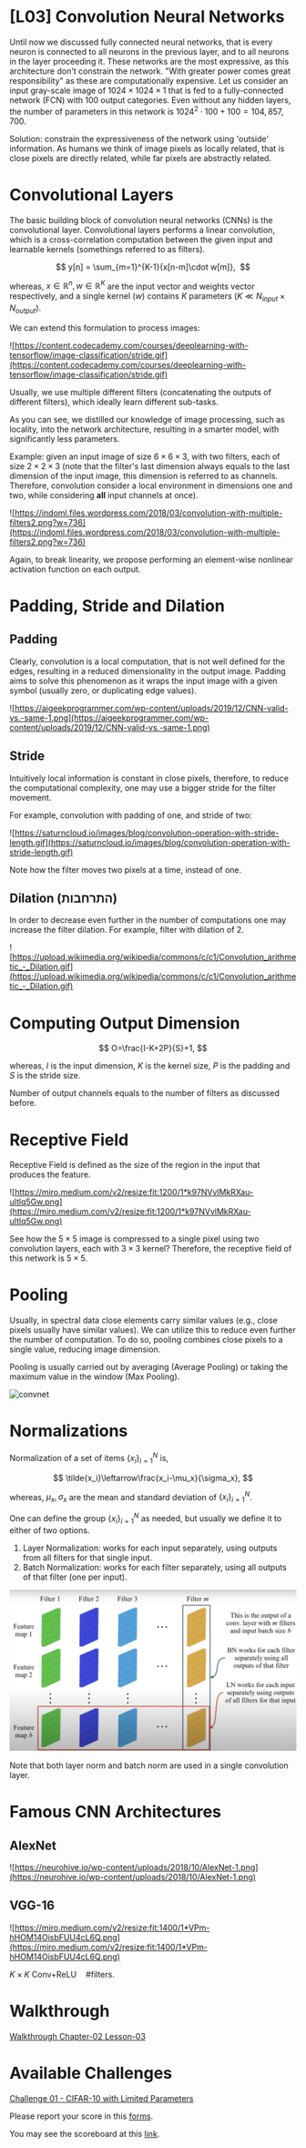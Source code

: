 # [L03] Convolution Neural Networks

Until now we discussed fully connected neural networks, that is every neuron is connected to all neurons in the previous layer, and to all neurons in the layer proceeding it. These networks are the most expressive, as this architecture don't constrain the network. "With greater power comes great responsibility" as these are computationally expensive. Let us consider an input gray-scale image of $1024\times1024\times1$ that is fed to a fully-connected network (FCN) with 100 output categories. Even without any hidden layers, the number of parameters in this network is $1024^2\cdot100 + 100=104,857,700$.

Solution: constrain the expressiveness of the network using 'outside' information. As humans we think of image pixels as locally related, that is close pixels are directly related, while far pixels are abstractly related.

# Convolutional Layers

The basic building block of convolution neural networks (CNNs) is the convolutional layer. Convolutional layers performs a linear convolution, which is a cross-correlation computation between the given input and learnable kernels (somethings referred to as filters).

$$
y[n] = \sum_{m=1}^{K-1}{x[n-m]\cdot w[m]}, 
$$

whereas, $x\in\mathbb{R}^n, w\in\mathbb{R}^K$ are the input vector and weights vector respectively, and a single kernel ($w$) contains $K$ parameters ($K \ll N_{input}\times N_{output}$).

We can extend this formulation to process images:

![https://content.codecademy.com/courses/deeplearning-with-tensorflow/image-classification/stride.gif](https://content.codecademy.com/courses/deeplearning-with-tensorflow/image-classification/stride.gif)

Usually, we use multiple different filters (concatenating the outputs of different filters), which ideally learn different sub-tasks.

As you can see, we distilled our knowledge of image processing, such as locality, into the network architecture, resulting in a smarter model, with significantly less parameters.

Example: given an input image of size $6\times 6\times 3$, with two filters, each of size $2\times2\times3$ (note that the filter's last dimension always equals to the last dimension of the input image, this dimension is referred to as channels. Therefore, convolution consider a local environment in dimensions one and two, while considering **all** input channels at once).

![https://indoml.files.wordpress.com/2018/03/convolution-with-multiple-filters2.png?w=736](https://indoml.files.wordpress.com/2018/03/convolution-with-multiple-filters2.png?w=736)

Again, to break linearity, we propose performing an element-wise nonlinear activation function on each output.

# Padding, Stride and Dilation

## Padding

Clearly, convolution is a local computation, that is not well defined for the edges, resulting in a reduced dimensionality in the output image. Padding aims to solve this phenomenon as it wraps the input image with a given symbol (usually zero, or duplicating edge values).

![https://aigeekprogrammer.com/wp-content/uploads/2019/12/CNN-valid-vs.-same-1.png](https://aigeekprogrammer.com/wp-content/uploads/2019/12/CNN-valid-vs.-same-1.png)

## Stride

Intuitively local information is constant in close pixels, therefore, to reduce the computational complexity, one may use a bigger stride for the filter movement.

For example, convolution with padding of one, and stride of two:

![https://saturncloud.io/images/blog/convolution-operation-with-stride-length.gif](https://saturncloud.io/images/blog/convolution-operation-with-stride-length.gif)

Note how the filter moves two pixels at a time, instead of one.

## Dilation (התרחבות)

In order to decrease even further in the number of computations one may increase the filter dilation. For example, filter with dilation of
2.

![https://upload.wikimedia.org/wikipedia/commons/c/c1/Convolution_arithmetic_-_Dilation.gif](https://upload.wikimedia.org/wikipedia/commons/c/c1/Convolution_arithmetic_-_Dilation.gif)

# Computing Output Dimension

$$
O=\frac{I-K+2P}{S}+1,
$$

whereas, $I$ is the input dimension, $K$ is the kernel size, $P$ is the padding and $S$ is the stride size.

Number of output channels equals to the number of filters as discussed before.

# Receptive Field

Receptive Field is defined as the size of the region in the input that produces the feature.

![https://miro.medium.com/v2/resize:fit:1200/1*k97NVvlMkRXau-uItlq5Gw.png](https://miro.medium.com/v2/resize:fit:1200/1*k97NVvlMkRXau-uItlq5Gw.png)

See how the $5\times5$ image is compressed to a single pixel using two convolution layers, each with $3\times3$ kernel? Therefore, the receptive field of this network is $5\times5$.

# Pooling

Usually, in spectral data close elements carry similar values (e.g., close pixels usually have similar values). We can utilize this to reduce even further the number of computation. To do so, pooling combines close pixels to a single value, reducing image dimension.

Pooling is usually carried out by averaging (Average Pooling) or taking the maximum value in the window (Max Pooling).

![convnet](https://th.bing.com/th/id/R.a4c4709ccc8b6748176df4d635eaa8af?rik=qTNFsPyoJIsgnQ&riu=http%3a%2f%2fcsgrad.science.uoit.ca%2fcourses%2fist%2fnotebooks%2fconvnet%2fpooling.png&ehk=7ihi%2fUfqE%2bm23NCLNtoW696NGNXlk4Zirz5WgUY1pq4%3d&risl=&pid=ImgRaw&r=0)

# Normalizations

Normalization of a set of items $\{x_i\}_{i=1}^N$ is,

$$
\tilde{x_i}\leftarrow\frac{x_i-\mu_x}{\sigma_x},
$$

whereas, $\mu_x,\sigma_x$ are the mean and standard deviation of $\{x_i\}_{i=1}^N$.

One can define the group $\{x_i\}_{i=1}^N$ as needed, but usually we define it to either of two options.

1. Layer Normalization: works for each input separately, using outputs from all filters for that single input.
2. Batch Normalization: works for each filter separately, using all outputs of that filter (one per input).

![BNvsLN](../media/BNvsLN.png)

Note that both layer norm and batch norm are used in a single convolution layer.

# Famous CNN Architectures

## AlexNet

![https://neurohive.io/wp-content/uploads/2018/10/AlexNet-1.png](https://neurohive.io/wp-content/uploads/2018/10/AlexNet-1.png)

## VGG-16

![https://miro.medium.com/v2/resize:fit:1400/1*VPm-hHOM14OisbFUU4cL6Q.png](https://miro.medium.com/v2/resize:fit:1400/1*VPm-hHOM14OisbFUU4cL6Q.png)

$K\times K \text{ Conv+ReLU}\quad \#\text{filters}$.

# Walkthrough

[Walkthrough Chapter-02 Lesson-03](https://github.com/Cphyr/AAI/blob/main/Datascience_Bootcamp/Chapter02_DeepLearningBasics/walkthroughs/lesson3_cnn_cifar10.ipynb)

# Available Challenges

[Challenge 01 - CIFAR-10 with Limited Parameters](https://github.com/Cphyr/AAI/blob/chapter2/Datascience_Bootcamp/Chapter02_DeepLearningBasics/challenges/challenge1_cifar10_limited-params.ipynb)

Please report your score in this [forms](https://docs.google.com/forms/d/e/1FAIpQLScjvrsJbfKVTwlvZk579ruwrbSbu84T4fakRzK3QD5vlifYdg/viewform).

You may see the scoreboard at this [link](https://docs.google.com/spreadsheets/d/1MLuPVBleyPGj8X_kqUYLfD8paDTicZevVuMRtfk_v10/edit#gid=1687672251).
